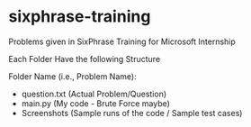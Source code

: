 # sixphrase-training
Problems given in SixPhrase Training for Microsoft Internship

Each Folder Have the following Structure

Folder Name (i.e., Problem Name):
- question.txt (Actual Problem/Question)
- main.py (My code - Brute Force maybe)
- Screenshots (Sample runs of the code / Sample test cases)